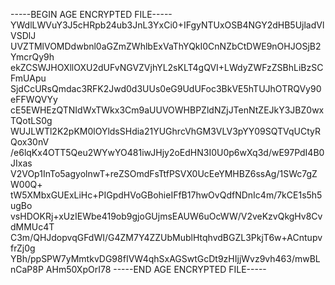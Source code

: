 -----BEGIN AGE ENCRYPTED FILE-----
YWdlLWVuY3J5cHRpb24ub3JnL3YxCi0+IFgyNTUxOSB4NGY2dHB5UjladVlVSDlJ
UVZTMlVOMDdwbnl0aGZmZWhlbExVaThYQkI0CnNZbCtDWE9nOHJOSjB2YmcrQy9h
ekZCSWJHOXllOXU2dUFvNGVZVjhYL2sKLT4gQVI+LWdyZWFzZSBhLiBzSCFmUApu
SjdCcURsQmdac3RFK2Jwd0d3UUs0eG9UdUFoc3BkVE5hTUJhOTRQVy90eFFWQVYy
cE5EWHEzQTNIdWxTWkx3Cm9aUUVOWHBPZldNZjJTenNtZEJkY3JBZ0wxTQotLS0g
WUJLWTl2K2pKM0lOYldsSHdia21YUGhrcVhGM3VLV3pYY09SQTVqUCtyRQox30nV
/e6lqKx4OTT5Qeu2WYwYO481iwJHjy2oEdHN3I0U0p6wXq3d/wE97PdI4B0JIxas
V2VOp1InTo5agyolnwT+reZSOmdFsTtfPSVX0UcEeYMHBZ6ssAg/1SWc7gZW00Q+
tW5XMbxGUExLiHc+PIGpdHVoGBohieIFfB17hwOvQdfNDnIc4m/7kCE1s5h5ugBo
vsHDOKRj+xUzIEWbe419ob9gjoGUjmsEAUW6uOcWW/V2veKzvQkgHv8CvdMMUc4T
C3m/QHJdopvqGFdWI/G4ZM7Y4ZZUbMublHtqhvdBGZL3PkjT6w+ACntupvfrZj0g
YBh/ppSPW7yMmtkvDG98fIVW4qhSxAGSwtGcDt9zHIjjWvz9vh463/mwBLnCaP8P
AHm50XpOrI78
-----END AGE ENCRYPTED FILE-----
